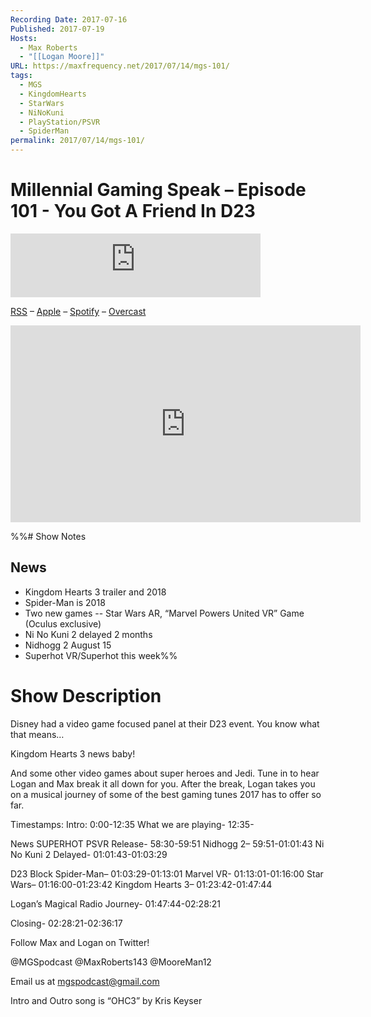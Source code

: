 ```yaml
---
Recording Date: 2017-07-16
Published: 2017-07-19
Hosts:
  - Max Roberts
  - "[[Logan Moore]]"
URL: https://maxfrequency.net/2017/07/14/mgs-101/
tags:
  - MGS
  - KingdomHearts
  - StarWars
  - NiNoKuni
  - PlayStation/PSVR
  - SpiderMan
permalink: 2017/07/14/mgs-101/
---
```

# Millennial Gaming Speak – Episode 101 - You Got A Friend In D23

<iframe src="https://podcasters.spotify.com/pod/show/millennialgamingspeak/embed/episodes/Episode-101-You-Got-A-Friend-In-D23-e1adhr2/a-a6ts41m" height="102px" width="400px" frameborder="0" scrolling="no"></iframe>

[RSS](https://anchor.fm/s/74aa3858/podcast/rss) – [Apple](https://podcasts.apple.com/us/podcast/episode-3-gdc-wrap-up/id1000915981?i=1000542222515) – [Spotify](https://open.spotify.com/episode/7wePXT4Bt22LWifVLx3n8y) – [Overcast](https://overcast.fm/+EtIgeWxEU)

<div class=iframe-container>
<iframe width="560" height="315" src="https://www.youtube-nocookie.com/embed/e7G0_LE8KPE?si=yED0I9m-OSduRL89" title="YouTube video player" frameborder="0" allow="accelerometer; autoplay; clipboard-write; encrypted-media; gyroscope; picture-in-picture; web-share" allowfullscreen></iframe>
</div>

%%# Show Notes

## News

- Kingdom Hearts 3 trailer and 2018
- Spider-Man is 2018
- Two new games -- Star Wars AR, “Marvel Powers United VR” Game (Oculus exclusive)
- Ni No Kuni 2 delayed 2 months
- Nidhogg 2 August 15
- Superhot VR/Superhot this week%%
# Show Description

Disney had a video game focused panel at their D23 event. You know what that means…

Kingdom Hearts 3 news baby!

And some other video games about super heroes and Jedi. Tune in to hear Logan and Max break it all down for you. After the break, Logan takes you on a musical journey of some of the best gaming tunes 2017 has to offer so far.

Timestamps:
Intro: 0:00-12:35
What we are playing- 12:35-

News
SUPERHOT PSVR Release- 58:30-59:51
Nidhogg 2– 59:51-01:01:43
Ni No Kuni 2 Delayed- 01:01:43-01:03:29

D23 Block
Spider-Man– 01:03:29-01:13:01
Marvel VR- 01:13:01-01:16:00
Star Wars– 01:16:00-01:23:42
Kingdom Hearts 3– 01:23:42-01:47:44

Logan’s Magical Radio Journey- 01:47:44-02:28:21

Closing- 02:28:21-02:36:17

Follow Max and Logan on Twitter!

@MGSpodcast
@MaxRoberts143
@MooreMan12

Email us at mgspodcast@gmail.com

Intro and Outro song is “OHC3” by Kris Keyser
